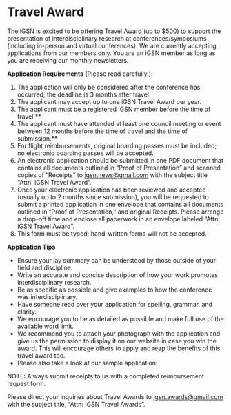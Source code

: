 # Travel Award

The iGSN is excited to be offering Travel Award (up to $500) to support the presentation of interdisciplinary research at conferences/symposiums (including in-person and virtual conferences). We are currently accepting applications from our members only. You are an iGSN member as long as you are receiving our monthly newsletters.

**Application Requirements** (Please read carefully.): 

1. The application will only be considered after the conference has occurred; the deadline is 3 months after travel.
2. The applicant may accept up to one iGSN Travel Award per year.
3. The applicant must be a registered iGSN member before the time of travel.**
4. The applicant must have attended at least one council meeting or event between 12 months before the time of travel and the time of submission.**
5. For flight reimbursements, original boarding passes must be included; no electronic boarding passes will be accepted.
6. An electronic application should be submitted in one PDF document that contains all documents outlined in “Proof of Presentation” and scanned copies of “Receipts” to igsn.news@gmail.com with the subject title “Attn: iGSN Travel Award”.
7. Once your electronic application has been reviewed and accepted (usually up to 2 months since submission), you will be requested to submit a printed application in one envelope that contains all documents outlined in “Proof of Presentation,” and original Receipts. Please arrange a drop-off time and enclose all paperwork in an envelope labeled “Attn: iGSN Travel Award”.
8. This form must be typed; hand-written forms will not be accepted.

**Application Tips**

- Ensure your lay summary can be understood by those outside of your field and discipline.
- Write an accurate and concise description of how your work promotes interdisciplinary research.
- Be as specific as possible and give examples to how the conference was interdisciplinary.
- Have someone read over your application for spelling, grammar, and clarity.
- We encourage you to be as detailed as possible and make full use of the available word limit.
- We recommend you to attach your photograph with the application and give us the permission to display it on our website in case you win the award. This will encourage others to apply and reap the benefits of this travel award too.
- Please also take a look at our sample application:

NOTE: Always submit receipts to us with a completed reimbursement request form.

Please direct your inquiries about Travel Awards to [igsn.awards@gmail.com](mailto:igsn.awards@gmail.com) with the subject title, “Attn: iGSN Travel Awards”.

